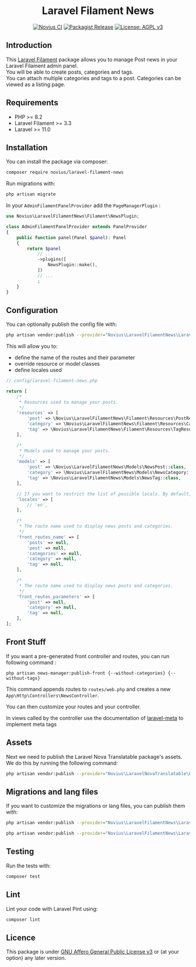<div align="center">

# Laravel Filament News

[![Novius CI](https://github.com/novius/laravel-filament-news/actions/workflows/main.yml/badge.svg?branch=main)](https://github.com/novius/laravel-filament-news/actions/workflows/main.yml)
[![Packagist Release](https://img.shields.io/packagist/v/novius/laravel-filament-news.svg?maxAge=1800&style=flat-square)](https://packagist.org/packages/novius/laravel-filament-news)
[![License: AGPL v3](https://img.shields.io/badge/License-AGPL%20v3-blue.svg)](http://www.gnu.org/licenses/agpl-3.0)

</div>

## Introduction 

This [Laravel Filament](https://filamentphp.com/) package allows you to manage Post news in your Laravel Filament admin panel.  
You will be able to create posts, categories and tags.  
You can attach multiple categories and tags to a post. Categories can be viewed as a listing page.

## Requirements

* PHP >= 8.2
* Laravel Filament >= 3.3
* Laravel >= 11.0

## Installation

You can install the package via composer:

```bash
composer require novius/laravel-filament-news
```

Run migrations with:

```bash
php artisan migrate
```

In your `AdminFilamentPanelProvider` add the `PageManagerPlugin` :

```php
use Novius\LaravelFilamentNews\Filament\NewsPlugin;

class AdminFilamentPanelProvider extends PanelProvider
{
    public function panel(Panel $panel): Panel
    {
        return $panel
            // ...
            ->plugins([
                NewsPlugin::make(),
            ])
            // ...
            ;
    }
}
```

## Configuration

You can optionally publish the config file with:

```bash
php artisan vendor:publish --provider="Novius\LaravelFilamentNews\LaravelFilamentNewsServiceProvider" --tag="config"
```

This will allow you to:  
* define the name of the routes and their parameter
* override resource or model classes
* define locales used

```php
// config/laravel-filament-news.php

return [
    /*
     * Resources used to manage your posts. 
     */
    'resources' => [
        'post' => \Novius\LaravelFilamentNews\Filament\Resources\PostResource::class,
        'category' => \Novius\LaravelFilamentNews\Filament\Resources\CategoryResource::class,
        'tag' => \Novius\LaravelFilamentNews\Filament\Resources\TagResource::class,
    ],

    /*
     * Models used to manage your posts.
     */
    'models' => [
        'post' => \Novius\LaravelFilamentNews\Models\NewsPost::class,
        'category' => \Novius\LaravelFilamentNews\Models\NewsCategory::class,
        'tag' => \Novius\LaravelFilamentNews\Models\NewsTag::class,
    ],

    // If you want to restrict the list of possible locals. By default, uses all the locals installed
    'locales' => [
        // 'en',
    ],

    /*
     * The route name used to display news posts and categories.
     */
    'front_routes_name' => [
        'posts' => null,
        'post' => null,
        'categories' => null,
        'category' => null,
        'tag' => null,
    ],

    /*
     * The route name used to display news posts and categories.
     */
    'front_routes_parameters' => [
        'post' => null,
        'category' => null,
        'tag' => null,
    ],
];
```

## Front Stuff

If you want a pre-generated front controller and routes, you can run following command :

```shell
php artisan news-manager:publish-front {--without-categories} {--without-tags} 
``` 

This command appends routes to `routes/web.php` and creates a new `App\Http\Controllers\NewsController`.

You can then customize your routes and your controller.

In views called by the controller use the documentation of [laravel-meta](https://github.com/novius/laravel-meta?tab=readme-ov-file#front) to implement meta tags

## Assets

Next we need to publish the Laravel Nova Translatable package's assets. We do this by running the following command:

```sh
php artisan vendor:publish --provider="Novius\LaravelNovaTranslatable\LaravelNovaTranslatableServiceProvider" --tag="public"
```

## Migrations and lang files

If you want to customize the migrations or lang files, you can publish them with:

```bash
php artisan vendor:publish --provider="Novius\LaravelFilamentNews\LaravelFilamentNewsServiceProvider" --tag="migrations"
```

```bash
php artisan vendor:publish --provider="Novius\LaravelFilamentNews\LaravelFilamentNewsServiceProvider" --tag="lang"
```

## Testing

Run the tests with:

```bash
composer test
```

## Lint

Lint your code with Laravel Pint using:

```bash
composer lint
```

## Licence

This package is under [GNU Affero General Public License v3](http://www.gnu.org/licenses/agpl-3.0.html) or (at your option) any later version.
